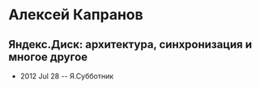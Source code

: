 # Алексей Капранов

## Яндекс.Диск: архитектура, синхронизация и многое другое
- 2012 Jul 28 -- Я.Субботник    
